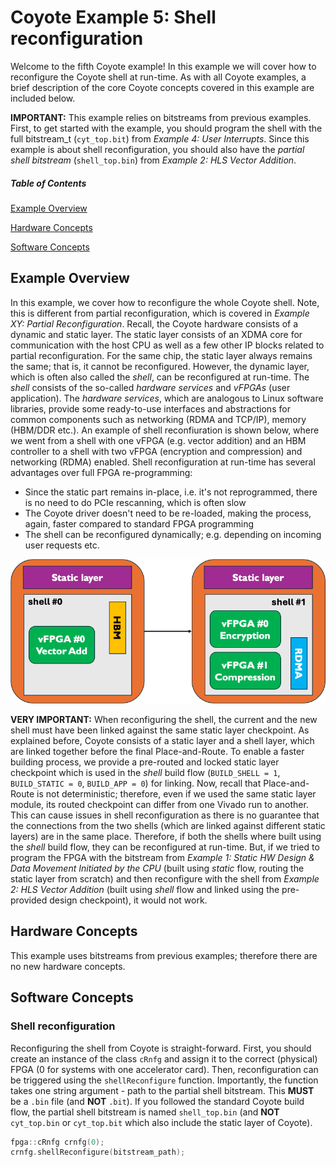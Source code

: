 # Coyote Example 5: Shell reconfiguration
Welcome to the fifth Coyote example! In this example we will cover how to reconfigure the Coyote shell at run-time. As with all Coyote examples, a brief description of the core Coyote concepts covered in this example are included below.

**IMPORTANT:** This example relies on bitstreams from previous examples. First, to get started with the example, you should program the shell with the full bitstream_t (```cyt_top.bit```) from *Example 4: User Interrupts*. Since this example is about shell reconfiguration, you should also have the *partial shell bitstream* (```shell_top.bin```) from *Example 2: HLS Vector Addition*.

##### Table of Contents
[Example Overview](#example-overview)

[Hardware Concepts](#hardware-concepts)

[Software Concepts](#software-concepts)

## Example Overview
In this example, we cover how to reconfigure the whole Coyote shell. Note, this is different from partial reconfiguration, which is covered in *Example XY: Partial Reconfiguration*. Recall, the Coyote hardware consists of a dynamic and static layer. The static layer consists of an XDMA core for communication with the host CPU as well as a few other IP blocks related to partial reconfiguration. For the same chip, the static layer always remains the same; that is, it cannot be reconfigured. However, the dynamic layer, which is often also called the *shell*, can be reconfigured at run-time. The *shell* consists of the so-called *hardware services* and *vFPGAs* (user application). The *hardware services*, which are analogous to Linux software libraries, provide some ready-to-use interfaces and abstractions for common components such as networking (RDMA and TCP/IP), memory (HBM/DDR etc.). An example of shell reconfiuration is shown below, where we went from a shell with one vFPGA (e.g. vector addition) and an HBM controller to a shell with two vFPGA (encryption and compression) and networking (RDMA) enabled. Shell reconfiguration at run-time has several advantages over full FPGA re-programming:
- Since the static part remains in-place, i.e. it's not reprogrammed, there is no need to do PCIe rescanning, which is often slow
- The Coyote driver doesn't need to be re-loaded, making the process, again, faster compared to standard FPGA programming
- The shell can be reconfigured dynamically; e.g. depending on incoming user requests etc.

<div align="center">
  <img src="img/shell_reconfigure.png">
</div>

**VERY IMPORTANT:** When reconfiguring the shell, the current and the new shell must have been linked against the same static layer checkpoint. As explained before, Coyote consists of a static layer and a shell layer, which are linked together before the final Place-and-Route. To enable a faster building process, we provide a pre-routed and locked static layer checkpoint which is used in the *shell* build flow (```BUILD_SHELL = 1```, ```BUILD_STATIC = 0```, ```BUILD_APP = 0```) for linking. Now, recall that Place-and-Route is not deterministic; therefore, even if we used the same static layer module, its routed checkpoint can differ from one Vivado run to another. This can cause issues in shell reconfiguration as there is no guarantee that the connections from the two shells (which are linked against different static layers) are in the same place. Therefore, if both the shells where built using the *shell* build flow, they can be reconfigured at run-time. But, if we tried to program the FPGA with the bitstream from *Example 1: Static HW Design & Data Movement Initiated by the CPU* (built using *static* flow, routing the static layer from scratch) and then reconfigure with the shell from *Example 2: HLS Vector Addition* (built using *shell* flow and linked using the pre-provided design checkpoint), it would not work.

## Hardware Concepts
This example uses bitstreams from previous examples; therefore there are no new hardware concepts.

## Software Concepts

### Shell reconfiguration
Reconfiguring the shell from Coyote is straight-forward. First, you should create an instance of the class ```cRnfg``` and assign it to the correct (physical) FPGA (0 for systems with one accelerator card). Then, reconfiguration can be triggered using the ```shellReconfigure``` function. Importantly, the function takes one string argument - path to the partial shell bitstream. This **MUST** be a ```.bin``` file (and **NOT** ```.bit```). If you followed the standard Coyote build flow, the partial shell bitstream is named ```shell_top.bin``` (and **NOT** ```cyt_top.bin``` or ```cyt_top.bit``` which also include the static layer of Coyote).
```C++
fpga::cRnfg crnfg(0);
crnfg.shellReconfigure(bitstream_path);
```

